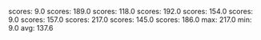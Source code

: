 scores: 9.0
scores: 189.0
scores: 118.0
scores: 192.0
scores: 154.0
scores: 9.0
scores: 157.0
scores: 217.0
scores: 145.0
scores: 186.0
max: 217.0
min: 9.0
avg: 137.6